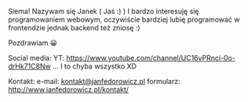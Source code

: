Siema! Nazywam się Janek ( Jaś :) )  I bardzo interesuję się programowaniem webowym, 
oczywiście bardziej lubię programować w frontendzie jednak backend też zniosę :)

Pozdrawiam 😀

Social media:
YT: https://www.youtube.com/channel/UC16vPRnci-0o-drHk71C8Nw
... I to chyba wszystko XD

Kontakt:
e-mail: kontakt@janfedorowicz.pl
formularz: http://www.janfedorowicz.pl/kontakt/
